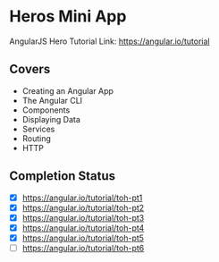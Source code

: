 # Heros Mini App
AngularJS Hero Tutorial
Link: https://angular.io/tutorial

## Covers
- Creating an Angular App
- The Angular CLI
- Components
- Displaying Data
- Services
- Routing
- HTTP

## Completion Status
- [x] https://angular.io/tutorial/toh-pt1
- [x] https://angular.io/tutorial/toh-pt2
- [x] https://angular.io/tutorial/toh-pt3
- [x] https://angular.io/tutorial/toh-pt4
- [x] https://angular.io/tutorial/toh-pt5
- [ ] https://angular.io/tutorial/toh-pt6
